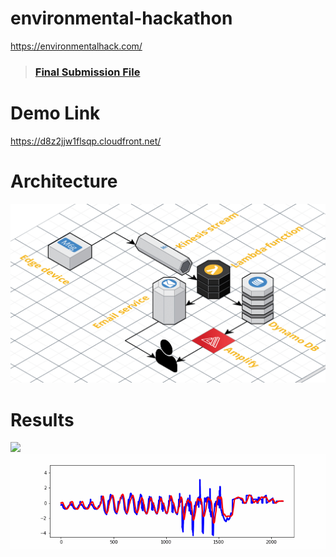 # environmental-hackathon
https://environmentalhack.com/

> ### [Final Submission File](final_submission/submission.txt)

# Demo Link
https://d8z2jjw1flsqp.cloudfront.net/

# Architecture
<img src='./python_code/architecture.png'/>

# Results
<img src='./python_code/dynamic_images.gif'/>
<img src='./python_code/dynamic_images2.gif'/>



